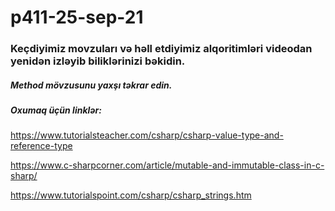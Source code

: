# p411-25-sep-21


### Keçdiyimiz movzuları və həll etdiyimiz alqoritimləri videodan yenidən izləyib biliklərinizi bəkidin.

##### Method mövzusunu yaxşı təkrar edin.

##### Oxumaq üçün linklər:

https://www.tutorialsteacher.com/csharp/csharp-value-type-and-reference-type

https://www.c-sharpcorner.com/article/mutable-and-immutable-class-in-c-sharp/

https://www.tutorialspoint.com/csharp/csharp_strings.htm